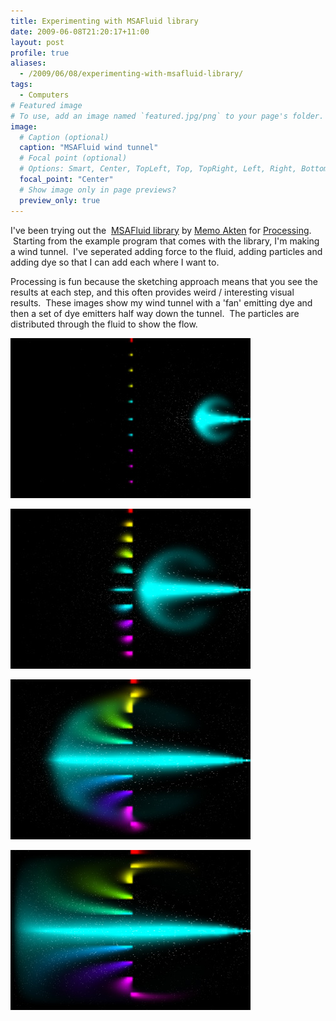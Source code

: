 ```yaml
---
title: Experimenting with MSAFluid library
date: 2009-06-08T21:20:17+11:00
layout: post
profile: true
aliases: 
  - /2009/06/08/experimenting-with-msafluid-library/
tags:
  - Computers
# Featured image
# To use, add an image named `featured.jpg/png` to your page's folder. 
image:
  # Caption (optional)
  caption: "MSAFluid wind tunnel"
  # Focal point (optional)
  # Options: Smart, Center, TopLeft, Top, TopRight, Left, Right, BottomLeft, Bottom, BottomRight
  focal_point: "Center"
  # Show image only in page previews?
  preview_only: true
---
```

I've been trying out the  [MSAFluid library](http://www.memo.tv/msafluid_for_processing) by [Memo Akten](http://www.memo.tv/) for [Processing](http://processing.org).  Starting from the example program that comes with the library, I'm making a wind tunnel.  I've seperated adding force to the fluid, adding particles and adding dye so that I can add each where I want to.

Processing is fun because the sketching approach means that you see the results at each step, and this often provides weird / interesting visual results.  These images show my wind tunnel with a 'fan' emitting dye and then a set of dye emitters half way down the tunnel.  The particles are distributed through the fluid to show the flow.

![WindTunnel Frame 60](screen-0060.jpg)

![WindTunnel Frame 177](screen-0177.jpg)

![WindTunnel Frame 456](screen-0456.jpg)

![WindTunnel Frame 1069](screen-1069.jpg)
